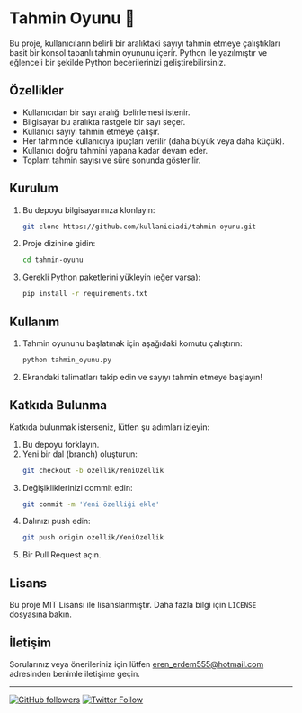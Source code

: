 # Tahmin Oyunu 🎲

Bu proje, kullanıcıların belirli bir aralıktaki sayıyı tahmin etmeye çalıştıkları basit bir konsol tabanlı tahmin oyununu içerir. Python ile yazılmıştır ve eğlenceli bir şekilde Python becerilerinizi geliştirebilirsiniz.

## Özellikler

- Kullanıcıdan bir sayı aralığı belirlemesi istenir.
- Bilgisayar bu aralıkta rastgele bir sayı seçer.
- Kullanıcı sayıyı tahmin etmeye çalışır.
- Her tahminde kullanıcıya ipuçları verilir (daha büyük veya daha küçük).
- Kullanıcı doğru tahmini yapana kadar devam eder.
- Toplam tahmin sayısı ve süre sonunda gösterilir.

## Kurulum

1. Bu depoyu bilgisayarınıza klonlayın:
    ```sh
    git clone https://github.com/kullaniciadi/tahmin-oyunu.git
    ```

2. Proje dizinine gidin:
    ```sh
    cd tahmin-oyunu
    ```

3. Gerekli Python paketlerini yükleyin (eğer varsa):
    ```sh
    pip install -r requirements.txt
    ```

## Kullanım

1. Tahmin oyununu başlatmak için aşağıdaki komutu çalıştırın:
    ```sh
    python tahmin_oyunu.py
    ```

2. Ekrandaki talimatları takip edin ve sayıyı tahmin etmeye başlayın!

## Katkıda Bulunma

Katkıda bulunmak isterseniz, lütfen şu adımları izleyin:

1. Bu depoyu forklayın.
2. Yeni bir dal (branch) oluşturun:
    ```sh
    git checkout -b ozellik/YeniOzellik
    ```
3. Değişikliklerinizi commit edin:
    ```sh
    git commit -m 'Yeni özelliği ekle'
    ```
4. Dalınızı push edin:
    ```sh
    git push origin ozellik/YeniOzellik
    ```
5. Bir Pull Request açın.

## Lisans

Bu proje MIT Lisansı ile lisanslanmıştır. Daha fazla bilgi için `LICENSE` dosyasına bakın.

## İletişim

Sorularınız veya önerileriniz için lütfen [eren_erdem555@hotmail.com](mailto:eren_erdem555@hotmail.com) adresinden benimle iletişime geçin.

---

[![GitHub followers](https://img.shields.io/github/followers/kullaniciadi?style=social)](https://github.com/kullaniciadi)
[![Twitter Follow](https://img.shields.io/twitter/follow/Love_to_Death01?style=social)](https://twitter.com/Love_to_Death01)
